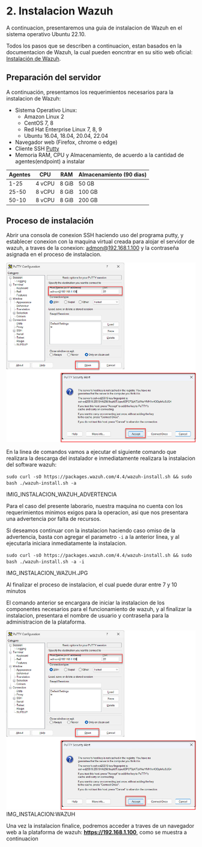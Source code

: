 # 2. Instalacion Wazuh
A continuacion, presentaremos una guia de instalacion de Wazuh en el sistema operativo Ubuntu 22.10.


Todos los pasos que se describen a continuacion, estan basados en la documentacion de Wazuh, la cual pueden eoncntrar en su sitio web oficial: [Instalación de Wazuh](https://documentation.wazuh.com/current/installation-guide/index.html).

## Preparación del servidor
A continuación, presentamos los requerimientos necesarios para la instalacion de Wazuh:
- Sistema Operativo Linux: 
  - Amazon Linux 2
  - CentOS 7, 8
  - Red Hat Enterprise Linux 7, 8, 9
  - Ubuntu 16.04, 18.04, 20.04, 22.04
- Navegador web (Firefox, chrome o edge)
- Cliente SSH [Putty](https://the.earth.li/~sgtatham/putty/latest/w64/putty.exe)
- Memoria RAM, CPU y Almacenamiento, de acuerdo a la cantidad de agentes(endpoint) a instalar

| Agentes | CPU | RAM | Almacenamiento (90 dias) |
|-----------|-----------|-----------|-----------|
| 1-25 | 4 vCPU | 8 GiB | 50 GB |
| 25-50 | 8 vCPU | 8 GiB | 100 GB |
| 50-10 | 8 vCPU | 8 GiB | 200 GB |


## Proceso de instalación
Abrir una consola de conexion SSH haciendo uso del programa putty, y establecer conexion con la maquina virtual creada para alojar el servidor de wazuh, a traves de la conexion: admon@192.168.1.100 y la contraseña asignada en el proceso de instalacion.

![Conexion a traves de Putty](https://github.com/hernandopena/Wazuh/blob/f088487f5339447e9d956de680fe8ced8d50eb16/2.%20Instalacion%20Wazuh/imagenes/conexion_putty.jpg)

En la linea de comandos vamos a ejecutar el siguiente comando que realizara la descarga del instalador e inmediatamente realizara la instalacion del software wazuh:

```sudo curl -sO https://packages.wazuh.com/4.4/wazuh-install.sh && sudo bash ./wazuh-install.sh -a```

IMIG_INSTALACION_WAZUH_ADVERTENCIA

Para el caso del presente laborario, nuestra maquina no cuenta con los requerimientos minimos exigos para la operacion, asi que nos presentara una advertencia por falta de recursos.

Si deseamos continuar con la instalacion haciendo caso omiso de la advertencia, basta con agregar el parametro ```-i``` a la anterior linea, y al ejecutarla iniciara inmediatamente la instalacion.

```sudo curl -sO https://packages.wazuh.com/4.4/wazuh-install.sh && sudo bash ./wazuh-install.sh -a -i```

IMG_INSTALACION_WAZUH.JPG

Al finalizar el proceso de instalacion, el cual puede durar entre 7 y 10 minutos


  

El comando anterior se encargara de iniciar la instalacion de los componentes necesarios para el funcionamiento de wazuh, y al finalizar la instalacion, presentara el nombre de usuario y contraseña para la administracion de la plataforma.




![Conexion a traves de Putty](https://github.com/hernandopena/Wazuh/blob/f088487f5339447e9d956de680fe8ced8d50eb16/2.%20Instalacion%20Wazuh/imagenes/conexion_putty.jpg)
IMG_INSTALACION:WAZUH

Una vez la instalacion finalice, podremos acceder a traves de un navegador web a la plataforma de wazuh: **https://192.168.1.100**, como se muestra a continuacion

